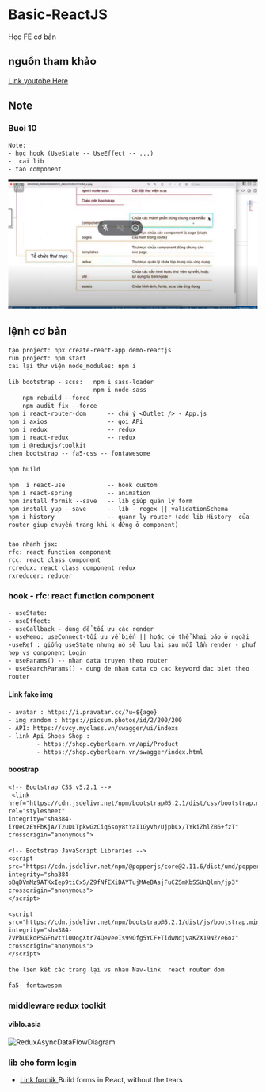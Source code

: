 # Basic-ReactJS
Học FE cơ bản
## nguồn tham khảo
[Link youtobe Here](https://www.youtube.com/watch?v=qe6xXyMEIEY&list=PLikSVTWMZtjNUFFsvZJpiaNpR1_hrggDf&index=8&ab_channel=L%C3%AATh%C3%A0nhPh%E1%BA%A1m)

## Note 
### Buoi 10
    Note: 
    - học hook (UseState -- UseEffect -- ...)
    -  cai lib
    - tao component

![...](./images/img_cautructhumuc.png)
## lệnh cơ bản

    tạo project: npx create-react-app demo-reactjs 
    run project: npm start 
    cai lại thư viện node_modules: npm i

    lib bootstrap - scss:   npm i sass-loader 
                            npm i node-sass
        npm rebuild --force
        npm audit fix --force
    npm i react-router-dom      -- chú ý <Outlet /> - App.js
    npm i axios                 -- goi APi
    npm i redux                 -- redux
    npm i react-redux           -- redux
    npm i @reduxjs/toolkit
    chen bootstrap -- fa5-css -- fontawesome

    npm build

    npm  i react-use            -- hook custom
    npm i react-spring          -- animation
    npm install formik --save   -- lib giúp quản lý form
    npm install yup --save      -- lib - regex || validationSchema
    npm i history               -- quanr ly router (add lib History  của router giup chuyển trang khi k đứng ở component)

###
    tao nhanh jsx: 
    rfc: react function component
    rcc: react class component
    rcredux: react class component redux
    rxreducer: reducer 

### hook - rfc: react function component

    - useState:
    - useEffect:
    - useCallback - dùng để tối ưu các render
    - useMemo: useConnect-tối ưu về biến || hoặc có thể khai báo ở ngoài
    -useRef : giống useState nhưng nó sẽ lưu lại sau mỗi lần render - phuf hợp vs conponent Login
    - useParams() -- nhan data truyen theo router
    - useSearchParams() - dung de nhan data co cac keyword dac biet theo router

#### Link fake img 
    - avatar : https://i.pravatar.cc/?u=${age}
    - img random : https://picsum.photos/id/2/200/200
    - API: https://svcy.myclass.vn/swagger/ui/indexs
    - link Api Shoes Shop : 
            - https://shop.cyberlearn.vn/api/Product
            - https://shop.cyberlearn.vn/swagger/index.html


#### boostrap 

    <!-- Bootstrap CSS v5.2.1 -->
     <link href="https://cdn.jsdelivr.net/npm/bootstrap@5.2.1/dist/css/bootstrap.min.css" rel="stylesheet"
    integrity="sha384-iYQeCzEYFbKjA/T2uDLTpkwGzCiq6soy8tYaI1GyVh/UjpbCx/TYkiZhlZB6+fzT" crossorigin="anonymous">
    
    <!-- Bootstrap JavaScript Libraries -->
    <script src="https://cdn.jsdelivr.net/npm/@popperjs/core@2.11.6/dist/umd/popper.min.js"
    integrity="sha384-oBqDVmMz9ATKxIep9tiCxS/Z9fNfEXiDAYTujMAeBAsjFuCZSmKbSSUnQlmh/jp3" crossorigin="anonymous">
    </script>

    <script src="https://cdn.jsdelivr.net/npm/bootstrap@5.2.1/dist/js/bootstrap.min.js"
    integrity="sha384-7VPbUDkoPSGFnVtYi0QogXtr74QeVeeIs99Qfg5YCF+TidwNdjvaKZX19NZ/e6oz" crossorigin="anonymous">
    </script>

    the lien kết các trang lại vs nhau Nav-link  react router dom

    fa5- fontawesom
### middleware redux toolkit
#### viblo.asia
![ReduxAsyncDataFlowDiagram ](https://redux.js.org/assets/images/ReduxAsyncDataFlowDiagram-d97ff38a0f4da0f327163170ccc13e80.gif)

### lib cho form login

* [Link formik ](https://formik.org/) Build forms in React, without the tears 
    
    
